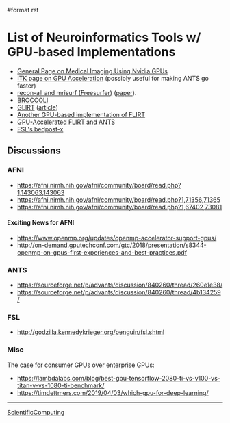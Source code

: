 \#format rst

List of Neuroinformatics Tools w/ GPU-based Implementations
===========================================================

-   [General Page on Medical Imaging Using Nvidia GPUs](http://www.nvidia.com/object/medical_imaging.html)
-   [ITK page on GPU Acceleration](https://itk.org/Wiki/ITK/Release_4/GPU_Acceleration) (possibly useful for making ANTS go faster)
-   [recon-all and mrisurf (Freesurfer)](https://surfer.nmr.mgh.harvard.edu/fswiki/CUDADevelopersGuide) ([paper](http://www.ncbi.nlm.nih.gov/pubmed/24430512)).
-   [BROCCOLI](https://github.com/wanderine/BROCCOLI)
-   [GLIRT](https://github.com/sfchen/GPU-Image-Registration) ([article](http://ieeexplore.ieee.org/document/5405778/?reload=true))
-   [Another GPU-based implementation of FLIRT](http://journals.plos.org/plosone/article?id=10.1371/journal.pone.0136718)
-   [GPU-Accelerated FLIRT and ANTS](https://figshare.com/articles/GPU_accelerated_FLIRT_AND_ANTs/1501449)
-   [FSL's bedpost-x](http://journals.plos.org/plosone/article?id=10.1371/journal.pone.0061892)

Discussions
-----------

### AFNI

-   <https://afni.nimh.nih.gov/afni/community/board/read.php?1,143063,143063>
-   <https://afni.nimh.nih.gov/afni/community/board/read.php?1,71356,71365>
-   <https://afni.nimh.nih.gov/afni/community/board/read.php?1,67402,73081>

#### Exciting News for AFNI

-   <https://www.openmp.org/updates/openmp-accelerator-support-gpus/>
-   <http://on-demand.gputechconf.com/gtc/2018/presentation/s8344-openmp-on-gpus-first-experiences-and-best-practices.pdf>

### ANTS

-   <https://sourceforge.net/p/advants/discussion/840260/thread/260e1e38/>
-   <https://sourceforge.net/p/advants/discussion/840260/thread/4b134259/>

### FSL

-   <http://godzilla.kennedykrieger.org/penguin/fsl.shtml>

### Misc

The case for consumer GPUs over enterprise GPUs:

-   <https://lambdalabs.com/blog/best-gpu-tensorflow-2080-ti-vs-v100-vs-titan-v-vs-1080-ti-benchmark/>
-   <https://timdettmers.com/2019/04/03/which-gpu-for-deep-learning/>

* * * * *

[ScientificComputing](../ScientificComputing)

